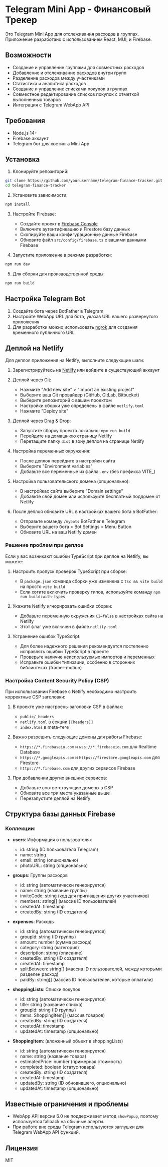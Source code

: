 # Telegram Mini App - Финансовый Трекер

Это Telegram Mini App для отслеживания расходов в группах. Приложение разработано с использованием React, MUI, и Firebase.

## Возможности

- Создание и управление группами для совместных расходов
- Добавление и отслеживание расходов внутри групп
- Разделение расходов между участниками
- Статистика и аналитика расходов
- Создание и управление списками покупок в группах
- Совместное редактирование списков покупок с отметкой выполненных товаров
- Интеграция с Telegram WebApp API

## Требования

- Node.js 14+
- Firebase аккаунт
- Telegram бот для хостинга Mini App

## Установка

1. Клонируйте репозиторий:

```bash
git clone https://github.com/yourusername/telegram-finance-tracker.git
cd telegram-finance-tracker
```

2. Установите зависимости:

```bash
npm install
```

3. Настройте Firebase:
   - Создайте проект в [Firebase Console](https://console.firebase.google.com/)
   - Включите аутентификацию и Firestore базу данных
   - Скопируйте ваши конфигурационные данные Firebase
   - Обновите файл `src/config/firebase.ts` с вашими данными Firebase

4. Запустите приложение в режиме разработки:

```bash
npm run dev
```

5. Для сборки для производственной среды:

```bash
npm run build
```

## Настройка Telegram Bot

1. Создайте бота через BotFather в Telegram
2. Настройте WebApp URL для бота, указав URL вашего развернутого приложения
3. Для разработки можно использовать [ngrok](https://ngrok.com/) для создания временного публичного URL

## Деплой на Netlify

Для деплоя приложения на Netlify, выполните следующие шаги:

1. Зарегистрируйтесь на [Netlify](https://app.netlify.com/) или войдите в существующий аккаунт

2. Деплой через Git:
   - Нажмите "Add new site" > "Import an existing project"
   - Выберите ваш Git провайдер (GitHub, GitLab, Bitbucket)
   - Выберите репозиторий с вашим проектом
   - Настройки сборки уже определены в файле `netlify.toml`
   - Нажмите "Deploy site"

3. Деплой через Drag & Drop:
   - Запустите сборку проекта локально: `npm run build`
   - Перейдите на домашнюю страницу Netlify
   - Перетащите папку `dist` в зону деплоя на странице Netlify

4. Настройка переменных окружения:
   - После деплоя перейдите в настройки сайта
   - Выберите "Environment variables"
   - Добавьте все переменные из файла `.env` (без префикса VITE_)

5. Настройка пользовательского домена (опционально):
   - В настройках сайта выберите "Domain settings"
   - Добавьте свой домен или используйте бесплатный поддомен от Netlify

6. После деплоя обновите URL в настройках вашего бота в BotFather:
   - Отправьте команду `/mybots` BotFather в Telegram
   - Выберите вашего бота > Bot Settings > Menu Button
   - Обновите URL на ваш Netlify домен

### Решение проблем при деплое

Если у вас возникают ошибки TypeScript при деплое на Netlify, вы можете:

1. Настроить пропуск проверок TypeScript при сборке:
   - В `package.json` команда сборки уже изменена с `tsc && vite build` на просто `vite build`
   - Если хотите включить проверку типов, используйте команду `npm run build:with-types`

2. Укажите Netlify игнорировать ошибки сборки:
   - Добавьте переменную окружения `CI=false` в настройках сайта на Netlify
   - Этот флаг уже включен в файле `netlify.toml`

3. Устранение ошибок TypeScript:
   - Для более надежного решения рекомендуется постепенно исправлять ошибки TypeScript в проекте
   - Проверьте наличие неиспользуемых импортов и переменных
   - Исправьте ошибки типизации, особенно в сторонних библиотеках (framer-motion)

### Настройка Content Security Policy (CSP)

При использовании Firebase с Netlify необходимо настроить корректные CSP заголовки:

1. В проекте уже настроены заголовки CSP в файлах:
   - `public/_headers`
   - `netlify.toml` в секции `[[headers]]`
   - `index.html` в meta-теге

2. Важно разрешить следующие домены для работы Firebase:
   - `https://*.firebaseio.com` и `wss://*.firebaseio.com` для Realtime Database
   - `https://*.googleapis.com` и `https://firestore.googleapis.com` для Firestore
   - `https://*.firebase.com` для других сервисов Firebase

3. При добавлении других внешних сервисов:
   - Добавьте соответствующие домены в CSP
   - Обновите все три места указанные выше
   - Перезапустите деплой на Netlify

## Структура базы данных Firebase

### Коллекции:

- **users**: Информация о пользователях
  - id: string (ID пользователя Telegram)
  - name: string
  - email: string (опционально)
  - photoURL: string (опционально)

- **groups**: Группы расходов
  - id: string (автоматически генерируется)
  - name: string (название группы)
  - inviteCode: string (код для приглашения других участников)
  - members: string[] (массив ID пользователей)
  - createdAt: timestamp
  - createdBy: string (ID создателя)

- **expenses**: Расходы
  - id: string (автоматически генерируется)
  - groupId: string (ID группы)
  - amount: number (сумма расхода)
  - category: string (категория)
  - description: string (описание)
  - createdBy: string (ID создателя)
  - createdAt: timestamp
  - splitBetween: string[] (массив ID пользователей, между которыми разделен расход)
  - paidBy: string[] (массив ID пользователей, которые оплатили)

- **shoppingLists**: Списки покупок
  - id: string (автоматически генерируется)
  - title: string (название списка)
  - groupId: string (ID группы)
  - items: ShoppingItem[] (массив товаров)
  - createdBy: string (ID создателя)
  - createdAt: timestamp
  - updatedAt: timestamp (опционально)

- **ShoppingItem**: (вложенный объект в shoppingLists)
  - id: string (автоматически генерируется)
  - name: string (название товара)
  - estimatedPrice: number (примерная стоимость)
  - completed: boolean (статус товара)
  - createdBy: string (ID создателя)
  - createdAt: timestamp
  - updatedBy: string (ID обновившего, опционально)
  - updatedAt: timestamp (опционально)

## Известные ограничения и проблемы

- WebApp API версии 6.0 не поддерживает метод `showPopup`, поэтому используется fallback на обычные алерты.
- При работе вне среды Telegram используются заглушки для Telegram WebApp API функций.

## Лицензия

MIT 